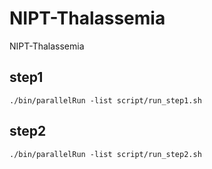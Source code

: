# NIPT-Thalassemia
NIPT-Thalassemia

## step1
```
./bin/parallelRun -list script/run_step1.sh
```

## step2
```
./bin/parallelRun -list script/run_step2.sh
```
